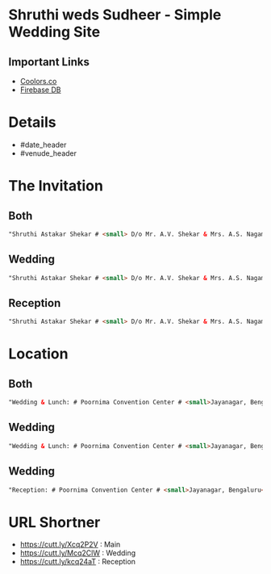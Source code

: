# Shruthi weds Sudheer - Simple Wedding Site

## Important Links
- [Coolors.co](https://coolors.co)
- [Firebase DB](https://console.firebase.google.com)


# Details

- #date_header
- #venude_header

# The Invitation

## Both

```html
"Shruthi Astakar Shekar # <small> D/o Mr. A.V. Shekar & Mrs. A.S. Nagamani </small> # <small> with </small> # Sudheer Sanapati # <small> S/o Mr. Balakrishna Sanapati & Mrs. Rupavathi Sanapati </small> # # cordially invite you to their wedding # to be solemnized on # <p/> # Friday, 23rd April 2021 at 11:00 A.M # held at, Poornima Convention Centre # <small> Jayanagar, Bengaluru </small> # <p/> # followed by lunch at 1:30 PM onwards # <p/> # You are also invited for the Reception # on # Friday, 23rd April 2021, 6:00 pm - 8:30 pm # held at, # Poornima Convention Centre # <small> Jayanagar, Bengaluru </small>"
```

## Wedding

```html
"Shruthi Astakar Shekar # <small> D/o Mr. A.V. Shekar & Mrs. A.S. Nagamani </small> # <small> with </small> # Sudheer Sanapati # <small> S/o Mr. Balakrishna Sanapati & Mrs. Rupavathi Sanapati </small> # # cordially invite you to their wedding # to be solemnized on # <p/> # Friday, 23rd April 2021 at 11:00 A.M # held at, Poornima Convention Centre # <small> Jayanagar, Bengaluru </small> # <p/> # followed by lunch at 1:30 PM onwards # <p/>"
```

## Reception

```html
"Shruthi Astakar Shekar # <small> D/o Mr. A.V. Shekar & Mrs. A.S. Nagamani </small> # <small> with </small> # Sudheer Sanapati # <small> S/o Mr. Balakrishna Sanapati & Mrs. Rupavathi Sanapati </small> # cordially invite you to their reception # on # Friday, 23rd April 2021, 6:00 pm - 8:30 pm # held at, # Poornima Convention Centre # <small> Jayanagar, Bengaluru </small>
```

# Location

## Both

```html
"Wedding & Lunch: # Poornima Convention Center # <small>Jayanagar, Bengaluru</small>" # <p/>"
```

## Wedding

```html
"Wedding & Lunch: # Poornima Convention Center # <small>Jayanagar, Bengaluru</small>" # <p/>"
```

## Wedding

```html
"Reception: # Poornima Convention Center # <small>Jayanagar, Bengaluru</small>"
```


# URL Shortner

- https://cutt.ly/Xcq2P2V : Main
- https://cutt.ly/Mcq2ClW : Wedding
- https://cutt.ly/kcq24aT : Reception





